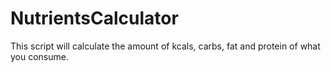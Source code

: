# NutrientsCalculator
This script will calculate the amount of kcals, carbs, fat and protein of what you consume.
